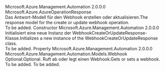 <Type Name="WebhookCreateOrUpdateResponse" FullName="Microsoft.Azure.Management.Automation.Models.WebhookCreateOrUpdateResponse">
  <TypeSignature Language="C#" Value="public class WebhookCreateOrUpdateResponse : Microsoft.Azure.AzureOperationResponse" />
  <TypeSignature Language="ILAsm" Value=".class public auto ansi beforefieldinit WebhookCreateOrUpdateResponse extends Microsoft.Azure.AzureOperationResponse" />
  <TypeSignature Language="DocId" Value="T:Microsoft.Azure.Management.Automation.Models.WebhookCreateOrUpdateResponse" />
  <TypeSignature Language="VB.NET" Value="Public Class WebhookCreateOrUpdateResponse&#xA;Inherits AzureOperationResponse" />
  <TypeSignature Language="F#" Value="type WebhookCreateOrUpdateResponse = class&#xA;    inherit AzureOperationResponse" />
  <AssemblyInfo>
    <AssemblyName>Microsoft.Azure.Management.Automation</AssemblyName>
    <AssemblyVersion>2.0.0.0</AssemblyVersion>
  </AssemblyInfo>
  <Base>
    <BaseTypeName>Microsoft.Azure.AzureOperationResponse</BaseTypeName>
  </Base>
  <Interfaces />
  <Docs>
    <summary>
            <span data-ttu-id="13453-101">Das Antwort-Modell für den Webhook erstellen oder aktualisieren.</span><span class="sxs-lookup"><span data-stu-id="13453-101">The response model for the create or update webhook operation.</span></span>
            </summary>
    <remarks>To be added.</remarks>
  </Docs>
  <Members>
    <Member MemberName=".ctor">
      <MemberSignature Language="C#" Value="public WebhookCreateOrUpdateResponse ();" />
      <MemberSignature Language="ILAsm" Value=".method public hidebysig specialname rtspecialname instance void .ctor() cil managed" />
      <MemberSignature Language="DocId" Value="M:Microsoft.Azure.Management.Automation.Models.WebhookCreateOrUpdateResponse.#ctor" />
      <MemberSignature Language="VB.NET" Value="Public Sub New ()" />
      <MemberType>Constructor</MemberType>
      <AssemblyInfo>
        <AssemblyName>Microsoft.Azure.Management.Automation</AssemblyName>
        <AssemblyVersion>2.0.0.0</AssemblyVersion>
      </AssemblyInfo>
      <Parameters />
      <Docs>
        <summary>
            <span data-ttu-id="13453-102">Initialisiert eine neue Instanz der WebhookCreateOrUpdateResponse-Klasse.</span><span class="sxs-lookup"><span data-stu-id="13453-102">Initializes a new instance of the WebhookCreateOrUpdateResponse class.</span></span>
            </summary>
        <remarks>To be added.</remarks>
      </Docs>
    </Member>
    <Member MemberName="Webhook">
      <MemberSignature Language="C#" Value="public Microsoft.Azure.Management.Automation.Models.Webhook Webhook { get; set; }" />
      <MemberSignature Language="ILAsm" Value=".property instance class Microsoft.Azure.Management.Automation.Models.Webhook Webhook" />
      <MemberSignature Language="DocId" Value="P:Microsoft.Azure.Management.Automation.Models.WebhookCreateOrUpdateResponse.Webhook" />
      <MemberSignature Language="VB.NET" Value="Public Property Webhook As Webhook" />
      <MemberSignature Language="F#" Value="member this.Webhook : Microsoft.Azure.Management.Automation.Models.Webhook with get, set" Usage="Microsoft.Azure.Management.Automation.Models.WebhookCreateOrUpdateResponse.Webhook" />
      <MemberType>Property</MemberType>
      <AssemblyInfo>
        <AssemblyName>Microsoft.Azure.Management.Automation</AssemblyName>
        <AssemblyVersion>2.0.0.0</AssemblyVersion>
      </AssemblyInfo>
      <ReturnValue>
        <ReturnType>Microsoft.Azure.Management.Automation.Models.Webhook</ReturnType>
      </ReturnValue>
      <Docs>
        <summary>
            <span data-ttu-id="13453-103">Optional.</span><span class="sxs-lookup"><span data-stu-id="13453-103">Optional.</span></span> <span data-ttu-id="13453-104">Ruft ab oder legt einen Webhook.</span><span class="sxs-lookup"><span data-stu-id="13453-104">Gets or sets a webhook.</span></span>
            </summary>
        <value>To be added.</value>
        <remarks>To be added.</remarks>
      </Docs>
    </Member>
  </Members>
</Type>